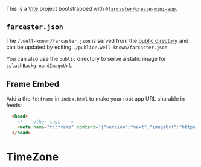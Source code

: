 This is a [Vite](https://vitejs.dev) project bootstrapped with [`@farcaster/create-mini-app`](https://github.com/farcasterxyz/frames/tree/main/packages/create-mini-app).

## `farcaster.json`

The `/.well-known/farcaster.json` is served from the [public
directory](https://vite.dev/guide/assets) and can be updated by editing
`./public/.well-known/farcaster.json`.

You can also use the `public` directory to serve a static image for `splashBackgroundImageUrl`.

## Frame Embed

Add a the `fc:frame` in `index.html` to make your root app URL sharable in feeds:

```html
  <head>
    <!--- other tags --->
    <meta name="fc:frame" content='{"version":"next","imageUrl":"https://placehold.co/900x600.png?text=Frame%20Image","button":{"title":"Open","action":{"type":"launch_frame","name":"App Name","url":"https://app.com"}}}' /> 
  </head>
```
# TimeZone
